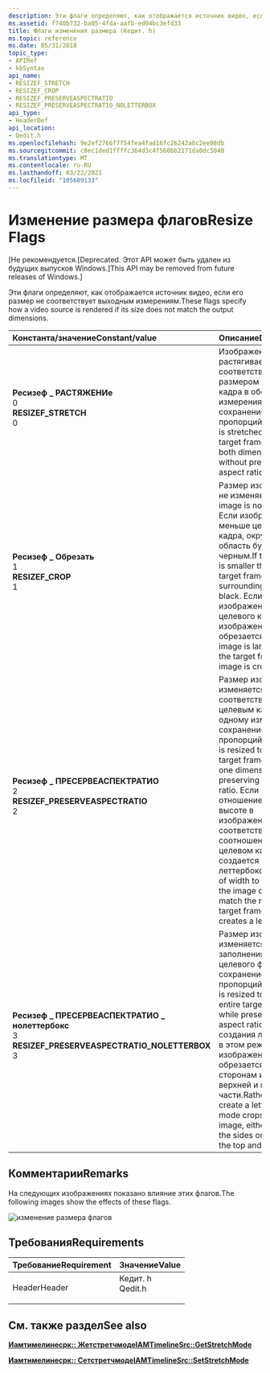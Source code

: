 ```yaml
---
description: Эти флаги определяют, как отображается источник видео, если его размер не соответствует выходным измерениям.
ms.assetid: f740b732-ba05-4fda-aafb-ed04bc3efd33
title: Флаги изменения размера (Кедит. h)
ms.topic: reference
ms.date: 05/31/2018
topic_type:
- APIRef
- kbSyntax
api_name:
- RESIZEF_STRETCH
- RESIZEF_CROP
- RESIZEF_PRESERVEASPECTRATIO
- RESIZEF_PRESERVEASPECTRATIO_NOLETTERBOX
api_type:
- HeaderDef
api_location:
- Qedit.h
ms.openlocfilehash: 9e2ef2766f7f54fea4fad16fc26242a8c2ee08db
ms.sourcegitcommit: c8ec1ded1ffffc364d3c4f560bb2171da0dc5040
ms.translationtype: MT
ms.contentlocale: ru-RU
ms.lasthandoff: 03/22/2021
ms.locfileid: "105689133"
---
```

# <a name="resize-flags"></a><span data-ttu-id="b9948-103">Изменение размера флагов</span><span class="sxs-lookup"><span data-stu-id="b9948-103">Resize Flags</span></span>

<span data-ttu-id="b9948-104">\[Не рекомендуется.</span><span class="sxs-lookup"><span data-stu-id="b9948-104">\[Deprecated.</span></span> <span data-ttu-id="b9948-105">Этот API может быть удален из будущих выпусков Windows.\]</span><span class="sxs-lookup"><span data-stu-id="b9948-105">This API may be removed from future releases of Windows.\]</span></span>

<span data-ttu-id="b9948-106">Эти флаги определяют, как отображается источник видео, если его размер не соответствует выходным измерениям.</span><span class="sxs-lookup"><span data-stu-id="b9948-106">These flags specify how a video source is rendered if its size does not match the output dimensions.</span></span>



| <span data-ttu-id="b9948-107">Константа/значение</span><span class="sxs-lookup"><span data-stu-id="b9948-107">Constant/value</span></span>                                                                                                                                                                                                                                                                                      | <span data-ttu-id="b9948-108">Описание</span><span class="sxs-lookup"><span data-stu-id="b9948-108">Description</span></span>                                                                                                                                                                                                                        |
|:----------------------------------------------------------------------------------------------------------------------------------------------------------------------------------------------------------------------------------------------------------------------------------------------------|:-----------------------------------------------------------------------------------------------------------------------------------------------------------------------------------------------------------------------------------|
| <span id="RESIZEF_STRETCH"></span><span id="resizef_stretch"></span><dl> <span data-ttu-id="b9948-109"><dt>**Ресизеф \_ РАСТЯЖЕНИе**</dt> <dt>0</dt></span><span class="sxs-lookup"><span data-stu-id="b9948-109"><dt>**RESIZEF\_STRETCH**</dt> <dt>0</dt></span></span> </dl>                                                                          | <span data-ttu-id="b9948-110">Изображение растягивается в соответствии с размером целевого кадра в обоих измерениях без сохранения пропорций.</span><span class="sxs-lookup"><span data-stu-id="b9948-110">The image is stretched to fit the target frame size in both dimensions, without preserving the aspect ratio.</span></span><br/>                                                                                                            |
| <span id="RESIZEF_CROP"></span><span id="resizef_crop"></span><dl> <span data-ttu-id="b9948-111"><dt>**Ресизеф \_ Обрезать**</dt> <dt>1</dt></span><span class="sxs-lookup"><span data-stu-id="b9948-111"><dt>**RESIZEF\_CROP**</dt> <dt>1</dt></span></span> </dl>                                                                                   | <span data-ttu-id="b9948-112">Размер изображения не изменяется.</span><span class="sxs-lookup"><span data-stu-id="b9948-112">The image is not resized.</span></span> <span data-ttu-id="b9948-113">Если изображение меньше целевого кадра, окружающая область будет черным.</span><span class="sxs-lookup"><span data-stu-id="b9948-113">If the image is smaller than the target frame, the surrounding area is black.</span></span> <span data-ttu-id="b9948-114">Если изображение больше целевого кадра, изображение обрезается.</span><span class="sxs-lookup"><span data-stu-id="b9948-114">If the image is larger than the target frame, the image is cropped.</span></span><br/>                                             |
| <span id="RESIZEF_PRESERVEASPECTRATIO"></span><span id="resizef_preserveaspectratio"></span><dl> <span data-ttu-id="b9948-115"><dt>**Ресизеф \_ ПРЕСЕРВЕАСПЕКТРАТИО**</dt> <dt>2</dt></span><span class="sxs-lookup"><span data-stu-id="b9948-115"><dt>**RESIZEF\_PRESERVEASPECTRATIO**</dt> <dt>2</dt></span></span> </dl>                                      | <span data-ttu-id="b9948-116">Размер изображения изменяется в соответствии с целевым кадром по одному измерению с сохранением пропорций.</span><span class="sxs-lookup"><span data-stu-id="b9948-116">The image is resized to fit the target frame along one dimension, while preserving the aspect ratio.</span></span> <span data-ttu-id="b9948-117">Если отношение ширины к высоте в изображении не соответствует соотношениям в целевом кадре, создается леттербокс.</span><span class="sxs-lookup"><span data-stu-id="b9948-117">If the ratio of width to height in the image does not match the ratio in the target frame, it creates a letterbox.</span></span><br/> |
| <span id="RESIZEF_PRESERVEASPECTRATIO_NOLETTERBOX"></span><span id="resizef_preserveaspectratio_noletterbox"></span><dl> <span data-ttu-id="b9948-118"><dt>**Ресизеф \_ ПРЕСЕРВЕАСПЕКТРАТИО \_ нолеттербокс**</dt> <dt>3</dt></span><span class="sxs-lookup"><span data-stu-id="b9948-118"><dt>**RESIZEF\_PRESERVEASPECTRATIO\_NOLETTERBOX**</dt> <dt>3</dt></span></span> </dl> | <span data-ttu-id="b9948-119">Размер изображения изменяется для заполнения всего целевого фрейма с сохранением пропорций.</span><span class="sxs-lookup"><span data-stu-id="b9948-119">The image is resized to fill the entire target frame while preserving the aspect ratio.</span></span> <span data-ttu-id="b9948-120">Вместо создания леттербокс в этом режиме изображение обрезается по сторонам или вдоль верхней и нижней части.</span><span class="sxs-lookup"><span data-stu-id="b9948-120">Rather than create a letterbox, this mode crops the image, either along the sides or across the top and bottom.</span></span><br/>                 |



## <a name="remarks"></a><span data-ttu-id="b9948-121">Комментарии</span><span class="sxs-lookup"><span data-stu-id="b9948-121">Remarks</span></span>

<span data-ttu-id="b9948-122">На следующих изображениях показано влияние этих флагов.</span><span class="sxs-lookup"><span data-stu-id="b9948-122">The following images show the effects of these flags.</span></span>

![изменение размера флагов](images/stretch14.png)

## <a name="requirements"></a><span data-ttu-id="b9948-124">Требования</span><span class="sxs-lookup"><span data-stu-id="b9948-124">Requirements</span></span>



| <span data-ttu-id="b9948-125">Требование</span><span class="sxs-lookup"><span data-stu-id="b9948-125">Requirement</span></span> | <span data-ttu-id="b9948-126">Значение</span><span class="sxs-lookup"><span data-stu-id="b9948-126">Value</span></span> |
|-------------------|------------------------------------------------------------------------------------|
| <span data-ttu-id="b9948-127">Header</span><span class="sxs-lookup"><span data-stu-id="b9948-127">Header</span></span><br/> | <dl> <span data-ttu-id="b9948-128"><dt>Кедит. h</dt></span><span class="sxs-lookup"><span data-stu-id="b9948-128"><dt>Qedit.h</dt></span></span> </dl> |



## <a name="see-also"></a><span data-ttu-id="b9948-129">См. также раздел</span><span class="sxs-lookup"><span data-stu-id="b9948-129">See also</span></span>

<dl> <dt>

[<span data-ttu-id="b9948-130">**Иамтимелинесрк:: Жетстретчмоде**</span><span class="sxs-lookup"><span data-stu-id="b9948-130">**IAMTimelineSrc::GetStretchMode**</span></span>](iamtimelinesrc-getstretchmode.md)
</dt> <dt>

[<span data-ttu-id="b9948-131">**Иамтимелинесрк:: Сетстретчмоде**</span><span class="sxs-lookup"><span data-stu-id="b9948-131">**IAMTimelineSrc::SetStretchMode**</span></span>](iamtimelinesrc-setstretchmode.md)
</dt> </dl>

 

 




